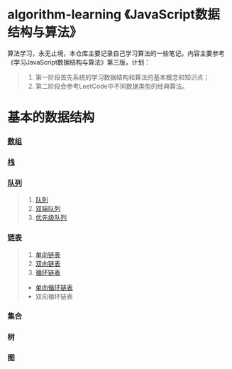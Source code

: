 # algorithm-learning 《JavaScript数据结构与算法》
算法学习，永无止境，本仓库主要记录自己学习算法的一些笔记。内容主要参考《学习JavaScript数据结构与算法》第三版，计划：
 > 1. 第一阶段首先系统的学习数据结构和算法的基本概念和知识点；
 > 2. 第二阶段会参考LeetCode中不同数据类型的经典算法。
# 基本的数据结构
### [数组](https://github.com/HolinWang/algorithm-learning/blob/main/Array/README.md)
### [栈](https://github.com/HolinWang/algorithm-learning/tree/main/Stack/README.md)
### [队列](https://github.com/HolinWang/algorithm-learning/tree/main/Queue/README.md)
> 1. [队列](https://github.com/HolinWang/algorithm-learning/tree/main/Queue/README.md)
> 2. [双端队列](https://github.com/HolinWang/algorithm-learning/blob/main/Queue/DoubleEndedQueue/README.md)
> 3. [优先级队列](https://github.com/HolinWang/algorithm-learning/tree/main/Queue/PriorityQueue#readme)
### [链表](https://github.com/HolinWang/algorithm-learning/tree/main/LinkedList/LinkedList/README.md)
> 1. [单向链表](https://github.com/HolinWang/algorithm-learning/tree/main/LinkedList/LinkedList/README.md)
> 2. [双向链表](https://github.com/HolinWang/algorithm-learning/blob/main/LinkedList/DoublyLinkedList/README.md)
> 3. [循环链表](https://github.com/HolinWang/algorithm-learning/blob/main/LinkedList/LoopLinkedList/README.md)
> + [单向循环链表](https://github.com/HolinWang/algorithm-learning/blob/main/LinkedList/LoopLinkedList/README.md)
> + 双向循环链表
### 集合
### 树
### 图